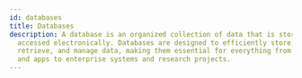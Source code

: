 ```yaml
---
id: databases
title: Databases
description: A database is an organized collection of data that is stored and
  accessed electronically. Databases are designed to efficiently store,
  retrieve, and manage data, making them essential for everything from websites
  and apps to enterprise systems and research projects.
---
```

